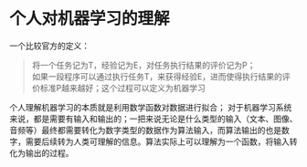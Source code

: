 个人对机器学习的理解
====
一个比较官方的定义：<br>
> 将一个任务记为T，经验记为E，对任务执行结果的评价记为P；<br>如果一段程序可以通过执行任务T，来获得经验E，进而使得执行结果的评价标准P越来越好；这个过程可以定义为机器学习

个人理解机器学习的本质就是利用数学函数对数据进行拟合；
对于机器学习系统来说，都是需要有输入和输出的；一把来说无论是什么类型的输入（文本、图像、音频等）最终都需要转化为数字类型的数据作为算法输入，而算法输出的也是数字，需要后续转为人类可理解的信息。算法实际上可以理解为一个函数，将输入转化为输出的过程。
